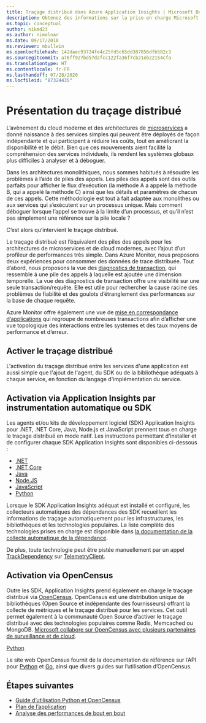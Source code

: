 ```yaml
---
title: Traçage distribué dans Azure Application Insights | Microsoft Docs
description: Obtenez des informations sur la prise en charge Microsoft du traçage distribué par le biais de notre projet de partenariat OpenCensus
ms.topic: conceptual
author: nikmd23
ms.author: nimolnar
ms.date: 09/17/2018
ms.reviewer: mbullwin
ms.openlocfilehash: 142daec93724fe4c25fd5c65dd387856dfb582c3
ms.sourcegitcommit: a76ff927bd57d2fcc122fa36f7cb21eb22154cfa
ms.translationtype: HT
ms.contentlocale: fr-FR
ms.lasthandoff: 07/28/2020
ms.locfileid: "87324435"
---
```

# <a name="what-is-distributed-tracing"></a>Présentation du traçage distribué

L’avènement du cloud moderne et des architectures de [microservices](https://azure.com/microservices) a donné naissance à des services simples qui peuvent être déployés de façon indépendante et qui participent à réduire les coûts, tout en améliorant la disponibilité et le débit. Bien que ces mouvements aient facilité la compréhension des services individuels, ils rendent les systèmes globaux plus difficiles à analyser et à déboguer.

Dans les architectures monolithiques, nous sommes habitués à résoudre les problèmes à l’aide de piles des appels. Les piles des appels sont des outils parfaits pour afficher le flux d’exécution (la méthode A a appelé la méthode B, qui a appelé la méthode C) ainsi que les détails et paramètres de chacun de ces appels. Cette méthodologie est tout à fait adaptée aux monolithes ou aux services qui s’exécutent sur un processus unique. Mais comment déboguer lorsque l’appel se trouve à la limite d’un processus, et qu’il n’est pas simplement une référence sur la pile locale ? 

C’est alors qu’intervient le traçage distribué.  

Le traçage distribué est l’équivalent des piles des appels pour les architectures de microservices et de cloud modernes, avec l’ajout d’un profileur de performances très simple. Dans Azure Monitor, nous proposons deux expériences pour consommer des données de trace distribuée. Tout d’abord, nous proposons la vue des [diagnostics de transaction](./transaction-diagnostics.md), qui ressemble à une pile des appels à laquelle est ajoutée une dimension temporelle. La vue des diagnostics de transaction offre une visibilité sur une seule transaction/requête. Elle est utile pour rechercher la cause racine des problèmes de fiabilité et des goulots d’étranglement des performances sur la base de chaque requête.

Azure Monitor offre également une vue de [mise en correspondance d’applications](./app-map.md) qui regroupe de nombreuses transactions afin d’afficher une vue topologique des interactions entre les systèmes et des taux moyens de performance et d’erreur. 

## <a name="how-to-enable-distributed-tracing"></a>Activer le traçage distribué

L'activation du traçage distribué entre les services d'une application est aussi simple que l'ajout de l'agent, du SDK ou de la bibliothèque adéquats à chaque service, en fonction du langage d'implémentation du service.

## <a name="enabling-via-application-insights-through-auto-instrumentation-or-sdks"></a>Activation via Application Insights par instrumentation automatique ou SDK

Les agents et/ou kits de développement logiciel (SDK) Application Insights pour .NET, .NET Core, Java, Node.js et JavaScript prennent tous en charge le traçage distribué en mode natif. Les instructions permettant d’installer et de configurer chaque SDK Application Insights sont disponibles ci-dessous :

* [.NET](../learn/quick-monitor-portal.md)
* [.NET Core](../learn/dotnetcore-quick-start.md)
* [Java](./java-in-process-agent.md)
* [Node.JS](../learn/nodejs-quick-start.md)
* [JavaScript](./javascript.md)
* [Python](opencensus-python.md)

Lorsque le SDK Application Insights adéquat est installé et configuré, les collecteurs automatiques des dépendances des SDK recueillent les informations de traçage automatiquement pour les infrastructures, les bibliothèques et les technologies populaires. La liste complète des technologies prises en charge est disponible dans [la documentation de la collecte automatique de la dépendance](./auto-collect-dependencies.md).

 De plus, toute technologie peut être pistée manuellement par un appel [TrackDependency](./api-custom-events-metrics.md) sur [TelemetryClient](./api-custom-events-metrics.md).

## <a name="enable-via-opencensus"></a>Activation via OpenCensus

Outre les SDK, Application Insights prend également en charge le traçage distribué via [OpenCensus](https://opencensus.io/). OpenCensus est une distribution unique de bibliothèques (Open Source et indépendante des fournisseurs) offrant la collecte de métriques et le traçage distribué pour les services. Cet outil permet également à la communauté Open Source d’activer le traçage distribué avec des technologies populaires comme Redis, Memcached ou MongoDB. [Microsoft collabore sur OpenCensus avec plusieurs partenaires de surveillance et de cloud](https://open.microsoft.com/2018/06/13/microsoft-joins-the-opencensus-project/).

[Python](opencensus-python.md) 

Le site web OpenCensus fournit de la documentation de référence sur l’API pour [Python](https://opencensus.io/api/python/trace/usage.html) et [Go](https://godoc.org/go.opencensus.io), ainsi que divers guides sur l’utilisation d’OpenCensus. 

## <a name="next-steps"></a>Étapes suivantes

* [Guide d’utilisation Python et OpenCensus](https://opencensus.io/api/python/trace/usage.html)
* [Plan de l’application](./app-map.md)
* [Analyse des performances de bout en bout](../learn/tutorial-performance.md)

